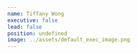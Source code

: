 ```yaml
---
name: Tiffany Wong
executive: false
lead: false
position: undefined
image: ../assets/default_exec_image.png
---
```

